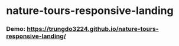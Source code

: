 # nature-tours-responsive-landing

### Demo: https://trungdo3224.github.io/nature-tours-responsive-landing/
